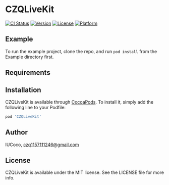 # CZQLiveKit

[![CI Status](http://img.shields.io/travis/IUCoco/CZQLiveKit.svg?style=flat)](https://travis-ci.org/IUCoco/CZQLiveKit)
[![Version](https://img.shields.io/cocoapods/v/CZQLiveKit.svg?style=flat)](http://cocoapods.org/pods/CZQLiveKit)
[![License](https://img.shields.io/cocoapods/l/CZQLiveKit.svg?style=flat)](http://cocoapods.org/pods/CZQLiveKit)
[![Platform](https://img.shields.io/cocoapods/p/CZQLiveKit.svg?style=flat)](http://cocoapods.org/pods/CZQLiveKit)

## Example

To run the example project, clone the repo, and run `pod install` from the Example directory first.

## Requirements

## Installation

CZQLiveKit is available through [CocoaPods](http://cocoapods.org). To install
it, simply add the following line to your Podfile:

```ruby
pod 'CZQLiveKit'
```

## Author

IUCoco, czq1157111246@gmail.com

## License

CZQLiveKit is available under the MIT license. See the LICENSE file for more info.
